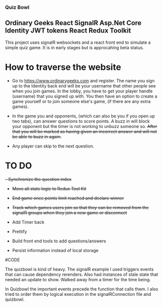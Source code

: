 ### Quiz Bowl

## Ordinary Geeks React SignalR Asp.Net Core Identity JWT tokens React Redux Toolkit

This project uses signalR websockets and a react front end to simulate a simple quiz game. It is in early stages but is approcahing beta status.

# How to traverse the website

- Go to https://www.ordinarygeeks.com and register. The name you sign up to the Identity back end will be your username that other people see when you join games. In the lobby, you have to get your player handle (username) that you signed up with. You then have an option to create a game yourself or to join someone else's game, (if there are any extra games).

- In the game you and opponents, (which can also be you if you open up two tabs), can answer questions to score points. A buzz in will block your opponent but the timer is not working to unbuzz someone so.
  <strike> After that you will be marked as having given an incorrect answer and will not be able to buzz in again.</strike>

- Any player can skip to the next question.

# TO DO

<strike>
- Synchronize the question index

- Move all state logic to Redux Tool Kit

- End game once points limit reached and declare winner

- Track which games users join so that they can be removed from the signalR groups when they join a new game or disconnect
  </strike>

- Add Timer back

- Prettify

- Build front end tools to add questions/answers

- Persist information instead of local storage

#CODE

The quizbowl is kind of heavy. The signalR example I used triggers events that can cause dependency rerenders. Also had instances of stale state that needed an update to show. Walked away from a timer for the time being.

In Quizbowl the important events precede the function that calls them. I also tried to order them by logical execution in the signalRConnection file and quizbowl.
